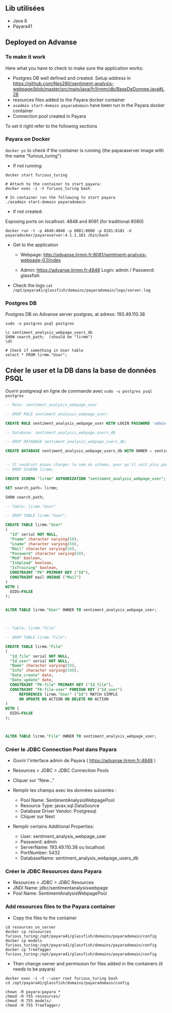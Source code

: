 
## Lib utilisées

* Java 8
* Payara41

## Deployed on Advanse

### To make it work

Here what you have to check to make sure the application works:

* Postgres DB well defined and created. Setup address in https://github.com/Nes280/sentiment-analysis-webpage/blob/master/src/main/java/fr/lirmm/db/BaseDeDonnee.java#L28
* resources files added to the Payara docker container
* `asadmin start-domain payaradomain` have been run in the Payara docker container
* Connection pool created in Payara

To set it right refer to the following sections

### Payara on Docker

`docker ps` to check if the container is running (the payaraserver image with the name "furious_turing")

* If not running:

```
docker start furious_turing

# Attach to the container to start payara:
docker exec -i -t furious_turing bash

# In container run the following to start payara
./asadmin start-domain payaradomain
```

* If not created:

Exposing ports on localhost: 4848 and 8081 (for traditional 8080)

```
docker run -t -p 4848:4848 -p 8081:8080 -p 8181:8181 -d payaradocker/payaraserver:4.1.1.161 /bin/bash
```

* Get to the application

    * Webpage: http://advanse.lirmm.fr:8081/sentiment-analysis-webpage-0.1/index

    * Admin: https://advanse.lirmm.fr:4848
Login: admin / Password: glassfish

* Check the logs
`cat /opt/payara41/glassfish/domains/payaradomain/logs/server.log`

### Postgres DB

Postgres DB on Advanse server postgres, at adress: 193.49.110.38

`sudo -u postgres psql postgres`

```
\c sentiment_analysis_webpage_users_db
SHOW search_path;  (should be "lirmm")
\dt

# Check if something in User table
select * FROM lirmm."User";
```


## Créer le user et la DB dans la base de données PSQL

Ouvrir postgresql en ligne de commande avec `sudo -u postgres psql postgres`

```sql
-- Role: sentiment_analysis_webpage_user

-- DROP ROLE sentiment_analysis_webpage_user;

CREATE ROLE sentiment_analysis_webpage_user WITH LOGIN PASSWORD 'admin' NOSUPERUSER INHERIT NOCREATEDB NOCREATEROLE NOREPLICATION;

-- Database: sentiment_analysis_webpage_users_db

-- DROP DATABASE sentiment_analysis_webpage_users_db;

CREATE DATABASE sentiment_analysis_webpage_users_db WITH OWNER = sentiment_analysis_webpage_user ENCODING = 'UTF8' TABLESPACE = pg_default CONNECTION LIMIT = -1;


-- Il vaudrait mieux changer le nom du schema, pour qu'il soit plus parlant
-- DROP SCHEMA lirmm;

CREATE SCHEMA "lirmm" AUTHORIZATION "sentiment_analysis_webpage_user";

SET search_path= lirmm;

SHOW search_path;

-- Table: lirmm."User"

-- DROP TABLE lirmm."User";

CREATE TABLE lirmm."User"
(
  "Id" serial NOT NULL,
  "Fname" character varying(50),
  "Lname" character varying(50),
  "Mail" character varying(50),
  "Password" character varying(50),
  "Mod" boolean,
  "IsUpload" boolean,
  "IsTraining" boolean,
  CONSTRAINT "PK" PRIMARY KEY ("Id"),
  CONSTRAINT mail UNIQUE ("Mail")
)
WITH (
  OIDS=FALSE
);


ALTER TABLE lirmm."User" OWNER TO sentiment_analysis_webpage_user;



-- Table: lirmm."File"

-- DROP TABLE lirmm."File";

CREATE TABLE lirmm."File"
(
  "Id_file" serial NOT NULL,
  "Id_user" serial NOT NULL,
  "Name" character varying(50),
  "Info" character varying(100),
  "Date_create" date,
  "Date_update" date,
  CONSTRAINT "PK-file" PRIMARY KEY ("Id_file"),
  CONSTRAINT "FK-file-user" FOREIGN KEY ("Id_user")
      REFERENCES lirmm."User" ("Id") MATCH SIMPLE
      ON UPDATE NO ACTION ON DELETE NO ACTION
)
WITH (
  OIDS=FALSE
);



ALTER TABLE lirmm."File" OWNER TO sentiment_analysis_webpage_user;


```

### Créer le JDBC Connection Pool dans Payara

* Ouvrir l'interface admin de Payara ( https://advanse.lirmm.fr:4848 )
* Resources > JDBC > JDBC Connection Pools
* Cliquer sur "New..."
* Remplir les champs avec les données suivantes :
    * Pool Name: SentimentAnalysisWebpagePool
    * Resource Type: javax.sql.DataSource
    * Database Driver Vendor: Postgresql
    * Cliquer sur Next

* Remplir certains Additional Properties:
    * User: sentiment_analysis_webpage_user
    * Password: admin
    * ServerName: 193.49.110.38 ou localhost
    * PortNumber: 5432
    * DatabaseName: sentiment_analysis_webpage_users_db


### Créer le JDBC Resources dans Payara

* Resources > JDBC > JDBC Resources
* JNDI Name: jdbc/sentimentanalysiswebpage
* Pool Name: SentimentAnalysisWebpagePool


### Add resources files to the Payara container

* Copy the files to the container

```
cd resources_on_server
docker cp ressources furious_turing:/opt/payara41/glassfish/domains/payaradomain/config
docker cp models furious_turing:/opt/payara41/glassfish/domains/payaradomain/config
docker cp TreeTagger furious_turing:/opt/payara41/glassfish/domains/payaradomain/config
```

* Then change owner and permission for files added in the containers (it needs to be payara)

```
docker exec -i -t --user root furious_turing bash
cd /opt/payara41/glassfish/domains/payaradomain/config

chown -R payara:payara *
chmod -R 755 ressources/
chmod -R 755 models/
chmod -R 755 TreeTagger/
```
